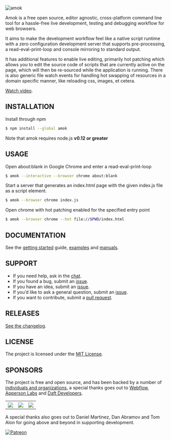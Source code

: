 ![amok](https://cloud.githubusercontent.com/assets/157787/9637439/58c03000-51d3-11e5-8502-0b7d57096d57.png)

Amok is a free open source, editor agnostic, cross-platform command line
tool for a hassle-free live development, testing and debugging workflow for web browsers.

It aims to make the development workflow feel like a native script runtime with a zero configuration development server that supports pre-processing, a read-eval-print-loop and console mirroring to standard output.

It has additional features to enable live editing, primarily hot patching which allows you to edit the source code of scripts that are currently active on the page, which will then be re-sourced while the application is running. There is also generic file watch events for handling hot swapping of resources in a domain specific manner, like reloading css, images, et cetera.

[Watch video](http://www.youtube.com/watch?v=gOC2yQFsnnE).

## INSTALLATION

Install through npm

```sh
$ npm install --global amok
```

Note that amok requires node.js **v0.12 or greater**

## USAGE

Open about:blank in Google Chrome and enter a read-eval-print-loop

```sh
$ amok --interactive --browser chrome about:blank
```

Start a server that generates an index.html page with the given index.js file as a script element.

```sh
$ amok --browser chrome index.js
```

Open chrome with hot patching enabled for the specified entry point

```sh
$ amok --browser chrome --hot file://$PWD/index.html
```

## DOCUMENTATION

See the [getting started](getting_started.md) guide, [examples](example/readme.md) and [manuals](man/readme.md).

## SUPPORT

* If you need help, ask in the [chat](http://gitter.im/caspervonb/amok).
* If you found a bug, submit an [issue](https://github.com/caspervonb/amok/issues).
* If you have an idea, submit an [issue](https://github.com/caspervonb/amok/issues).
* If you’d like to ask a general question, submit an [issue](https://github.com/caspervonb/amok/issues).
* If you want to contribute, submit a [pull request](https://github.com/caspervonb/amok/pulls).

## RELEASES

[See the changelog](changelog.md).

## LICENSE

The project is licensed under the [MIT License](license.md).

## SPONSORS

The project is free and open source, and has been backed by a number of
[individuals and organizations](backers.md), a special thanks goes out to
[Webflow](http://webflow.com), [Apperson Labs](http://appersonlabs.com) and
[Daft Developers](http://daftdevelopers.com).

<table>
  <tr>
    <th><img src="https://cloud.githubusercontent.com/assets/157787/8017972/6413d068-0c39-11e5-9b14-bbc9057976d1.png"/></th>
    <th><img src="https://cloud.githubusercontent.com/assets/157787/8017971/64134d6e-0c39-11e5-8acf-ec2049345265.png"/></th>
    <th><img src="https://cloud.githubusercontent.com/assets/157787/8017975/7e9595ac-0c39-11e5-9d71-a6fd34e821f0.png"/></th>
  </tr>
</table>

A special thanks also goes out to Daniel Martinez, Dan Abramov and Tom Alon for going above and beyond in supporting development.

[![Patreon](https://cloud.githubusercontent.com/assets/157787/8892582/79e9f8d8-3392-11e5-8714-663b153a686b.png)](http://patreon.com/caspervonb)
